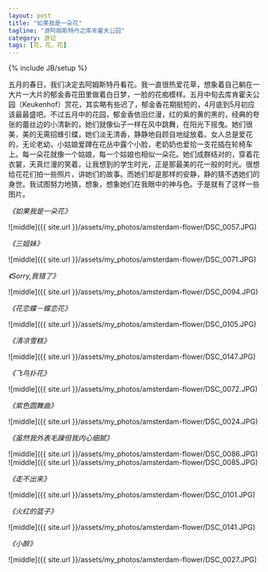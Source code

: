 ```yaml
---
layout: post
title: "如果我是一朵花"
tagline: "游阿姆斯特丹之库肯霍夫公园"
category: 游记
tags: [花，花，花]
---
```

{% include JB/setup %}

五月的春日，我们决定去阿姆斯特丹看花。我一直很热爱花草，想象着自己躺在一大片一大片的郁金香花田里做着白日梦，一脸的花痴模样。五月中旬去库肯霍夫公园（Keukenhof）赏花，其实略有些迟了，郁金香花期挺短的，4月底到5月初应该最最盛吧。不过五月中的花园，郁金香依旧烂漫，红的紫的黄的黑的，经典的夸张的蕾丝边的小清新的，她们就像仙子一样在风中跳舞，在阳光下摇曳。她们很美，美的无需招蜂引蝶，她们淡无清香，静静地自顾自地绽放着。女人总是爱花的，无论老幼，小姑娘爱蹲在花丛中露个小脸，老奶奶也爱拾一支花插在轮椅车上。每一朵花就像一个姑娘，每一个姑娘也相似一朵花。她们成群结对的，穿着花衣裳，天真烂漫的笑着，让我想到的学生时光，正是那最美的花一般的时光。很想给花花们拍一些照片，讲她们的故事。而她们却是那样的安静，静的猜不透她们的身世。我试图努力地猜，想象，想象她们在我眼中的神与色。于是就有了这样一些图片。

*《如果我是一朵花》*

![middle]({{ site.url }}/assets/my_photos/amsterdam-flower/DSC_0057.JPG)

*《三姐妹》*

![middle]({{ site.url }}/assets/my_photos/amsterdam-flower/DSC_0071.JPG)

*《Sorry,我错了》*

![middle]({{ site.url }}/assets/my_photos/amsterdam-flower/DSC_0094.JPG)

*《花恋蝶－蝶恋花》*

![middle]({{ site.url }}/assets/my_photos/amsterdam-flower/DSC_0105.JPG)

*《清凉雪糕》*

![middle]({{ site.url }}/assets/my_photos/amsterdam-flower/DSC_0147.JPG)

*《飞鸟扑花》*

![middle]({{ site.url }}/assets/my_photos/amsterdam-flower/DSC_0072.JPG)

*《紫色圆舞曲》*

![middle]({{ site.url }}/assets/my_photos/amsterdam-flower/DSC_0024.JPG)

*《虽然我外表毛躁但我内心细腻》*

![middle]({{ site.url }}/assets/my_photos/amsterdam-flower/DSC_0086.JPG)
![middle]({{ site.url }}/assets/my_photos/amsterdam-flower/DSC_0085.JPG)

*《走不出来》*

![middle]({{ site.url }}/assets/my_photos/amsterdam-flower/DSC_0101.JPG)

*《火红的篮子》*

![middle]({{ site.url }}/assets/my_photos/amsterdam-flower/DSC_0141.JPG)

*《小醉》*

![middle]({{ site.url }}/assets/my_photos/amsterdam-flower/DSC_0027.JPG)


